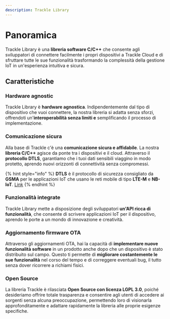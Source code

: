 ```yaml
---
description: Trackle Library
---
```


# Panoramica

Trackle Library è una **libreria software C/C++** che consente agli sviluppatori di connettere facilmente i propri dispositivi a Trackle Cloud e di sfruttare tutte le sue funzionalità trasformando la complessità della gestione IoT in un'esperienza intuitiva e sicura.

## Caratteristiche

### Hardware agnostic

Trackle Library è **hardware agnostica**. Indipendentemente dal tipo di dispositivo che vuoi connettere, la nostra libreria si adatta senza sforzi, offrendoti un'**interoperabilità senza limiti e** semplificando il processo di implementazione.

### Comunicazione sicura

Alla base di Trackle c'è una **comunicazione sicura e affidabile**. La nostra **libreria C/C++** agisce da ponte tra i dispositivi e il cloud. Attraverso il **protocollo DTLS**, garantiamo che i tuoi dati sensibili viaggino in modo protetto, aprendo nuovi orizzonti di connettività senza compromessi.

{% hint style="info" %}
**DTLS** è il protocollo di sicurezza consigliato da **GSMA** per le applicazioni IoT che usano le reti mobile di tipo **LTE-M** e **NB-IoT**. [Link](https://www.gsma.com/iot/wp-content/uploads/2019/09/Security-Features-of-LTE-M-and-NB-IoT-Networks.pdf)
{% endhint %}

### Funzionalità integrate

Trackle Library mette a disposizione degli sviluppatori **un'API ricca di funzionalità**, che consente di scrivere applicazioni IoT per il dispositivo, aprendo le porte a un mondo di innovazione e creatività.

### Aggiornamento firmware OTA

Attraverso gli aggiornamenti OTA, hai la capacità di **implementare nuove funzionalità software** in un prodotto anche dopo che un dispositivo è stato distribuito sul campo. Questo ti permette di **migliorare costantemente le sue funzionalità** nel corso del tempo e di correggere eventuali bug, il tutto senza dover ricorrere a richiami fisici.

### Open Source

La libreria Trackle è rilasciata **Open Source con licenza LGPL 3.0**, poiché desideriamo offrire totale trasparenza e consentire agli utenti di accedere ai sorgenti senza alcuna preoccupazione, permettendo loro di visionarla approfonditamente e adattare rapidamente la libreria alle proprie esigenze specifiche.

